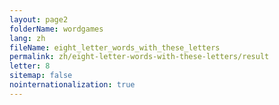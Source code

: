 ```yaml
---
layout: page2
folderName: wordgames
lang: zh
fileName: eight_letter_words_with_these_letters
permalink: zh/eight-letter-words-with-these-letters/result
letter: 8
sitemap: false
nointernationalization: true   
---
```

